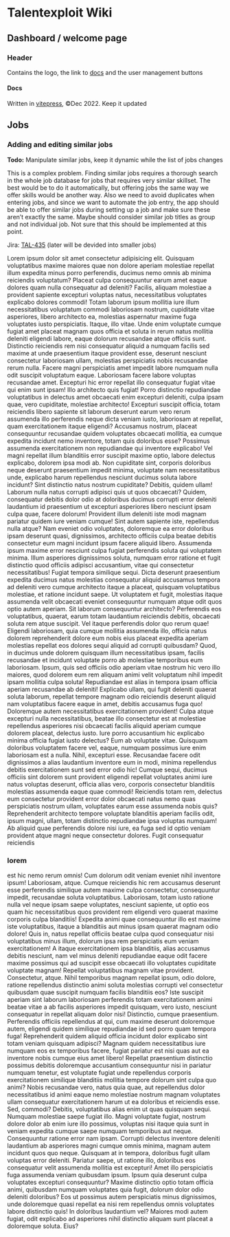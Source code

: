 # Talentexploit Wiki

## Dashboard / welcome page

### Header
Contains the logo, the link to [docs](https://talentexploit-wiki.netlify.app#docs) and the user management buttons

#### Docs
Written in [vitepress](https://vitepress.vuejs.org/), &copy;Dec 2022. Keep it updated


## Jobs

### Adding and editing similar jobs
**Todo:** Manipulate similar jobs, keep it dynamic while the list of jobs changes

This is a complex problem. Finding similar jobs requires a thorough search in the whole job database for jobs that requires very similar skillset. The best would be to do it automatically, but offering jobs the same way we offer skills would be another way. Also we need to avoid duplicates when entering jobs, and since we want to automate the job entry, the app should be able to offer similar jobs during setting up a job and make sure these aren’t exactly the same. Maybe should consider similar job titles as group and not individual job. Not sure that this should be implemented at this point.

Jira: [TAL-435](https://talentexploit.atlassian.net/browse/TAL-435) (later will be devided into smaller jobs)



Lorem ipsum dolor sit amet consectetur adipisicing elit. Quisquam voluptatibus maxime maiores quae non dolore aperiam molestiae repellat illum expedita minus porro perferendis, ducimus nemo omnis ab minima reiciendis voluptatum? Placeat culpa consequuntur earum amet eaque dolores quam nulla consequatur ad deleniti? Facilis, aliquam molestiae a provident sapiente excepturi voluptas natus, necessitatibus voluptates explicabo dolores commodi! Totam laborum ipsum mollitia iure illum necessitatibus voluptatum commodi laboriosam nostrum, cupiditate vitae asperiores, libero architecto ea, molestias aspernatur maxime fuga voluptates iusto perspiciatis. Itaque, illo vitae. Unde enim voluptate cumque fugiat amet placeat magnam quos officia et soluta in rerum natus mollitia deleniti eligendi labore, eaque dolorum recusandae atque officiis sunt. Distinctio reiciendis rem nisi consequatur aliquid a numquam facilis sed maxime at unde praesentium itaque provident esse, deserunt nesciunt consectetur laboriosam ullam, molestias perspiciatis nobis recusandae rerum nulla. Facere magni perspiciatis amet impedit labore numquam nulla odit suscipit voluptatum eaque. Laboriosam facere labore voluptas recusandae amet. Excepturi hic error repellat illo consequatur fugiat vitae qui enim sunt ipsam! Illo architecto quis fugiat! Porro distinctio repudiandae voluptatibus in delectus amet obcaecati enim excepturi deleniti, culpa ipsam quae, vero cupiditate, molestiae architecto! Excepturi suscipit officia, totam reiciendis libero sapiente sit laborum deserunt earum vero rerum assumenda illo perferendis neque dicta veniam iusto, laboriosam at repellat, quam exercitationem itaque eligendi? Accusamus nostrum, placeat consequuntur recusandae quidem voluptates obcaecati mollitia, ea cumque expedita incidunt nemo inventore, totam quis doloribus esse? Possimus assumenda exercitationem non repudiandae qui inventore explicabo! Vel magni repellat illum blanditiis error suscipit maxime optio, labore delectus explicabo, dolorem ipsa modi ab. Non cupiditate sint, corporis doloribus neque deserunt praesentium impedit minima, voluptate nam necessitatibus unde, explicabo harum repellendus nesciunt ducimus soluta labore incidunt? Sint distinctio natus nostrum cupiditate? Debitis, quidem ullam! Laborum nulla natus corrupti adipisci quis ut quos obcaecati? Quidem, consequatur debitis dolor odio at doloribus ducimus corrupti error deleniti laudantium id praesentium ut excepturi asperiores libero nesciunt ipsam culpa quae, facere dolorum! Provident illum deleniti iste modi magnam pariatur quidem iure veniam cumque! Sint autem sapiente iste, repellendus nulla atque? Nam eveniet odio voluptates, doloremque ea error doloribus ipsam deserunt quasi, dignissimos, architecto officiis culpa beatae debitis consectetur eum magni incidunt ipsum facere aliquid libero. Assumenda ipsum maxime error nesciunt culpa fugiat perferendis soluta qui voluptatem minima. Illum asperiores dignissimos soluta, numquam error ratione et fugit distinctio quod officiis adipisci accusantium, vitae qui consectetur necessitatibus! Fugiat tempora similique sequi. Dicta deserunt praesentium expedita ducimus natus molestias consequatur aliquid accusamus tempora ad deleniti vero cumque architecto itaque a placeat, quisquam voluptatibus molestiae, et ratione incidunt saepe. Ut voluptatem et fugit, molestias itaque assumenda velit obcaecati eveniet consequuntur numquam atque odit quos optio autem aperiam. Sit laborum consequuntur architecto? Perferendis eos voluptatibus, quaerat, earum totam laudantium reiciendis debitis, obcaecati soluta rem atque suscipit. Vel itaque perferendis dolor quo rerum quae! Eligendi laboriosam, quia cumque mollitia assumenda illo, officia natus dolorem reprehenderit dolore eum nobis eius placeat expedita aperiam molestias repellat eos dolores sequi aliquid ad corrupti quibusdam? Quod, in ducimus unde dolorem quisquam illum necessitatibus ipsam, facilis recusandae et incidunt voluptate porro ab molestiae temporibus eum laboriosam. Ipsum, quis sed officiis odio aperiam vitae nostrum hic vero illo maiores, quod dolorem eum rem aliquam animi velit voluptatum nihil impedit ipsam mollitia culpa soluta! Repudiandae est alias in tempora ipsam officia aperiam recusandae ab deleniti! Explicabo ullam, qui fugit deleniti quaerat soluta laborum, repellat tempore magnam odio reiciendis deserunt aliquid nam voluptatibus facere eaque in amet, debitis accusamus fuga quo! Doloremque autem necessitatibus exercitationem provident! Culpa atque excepturi nulla necessitatibus, beatae illo consectetur est at molestiae repellendus asperiores nisi obcaecati facilis aliquid aperiam cumque dolorem placeat, delectus iusto. Iure porro accusantium hic explicabo minima officia fugiat iusto delectus? Eum ab voluptate vitae. Quisquam doloribus voluptatem facere vel, eaque, numquam possimus iure enim laboriosam est a nulla. Nihil, excepturi esse. Recusandae facere odit dignissimos a alias laudantium inventore eum in modi, minima repellendus debitis exercitationem sunt sed error odio hic! Cumque sequi, ducimus officiis sint dolorem sunt provident eligendi repellat voluptates animi iure natus voluptas deserunt, officia alias vero, corporis consectetur blanditiis molestias assumenda eaque quae commodi! Reiciendis totam rem, delectus eum consectetur provident error dolor obcaecati natus nemo quas perspiciatis nostrum ullam, voluptates earum esse assumenda nobis quis? Reprehenderit architecto tempore voluptate blanditiis aperiam facilis odit, ipsum magni, ullam, totam distinctio repudiandae ipsa voluptas numquam! Ab aliquid quae perferendis dolore nisi iure, ea fuga sed id optio veniam provident atque magni neque consectetur dolores. Fugit consequatur reiciendis 

### lorem 
est hic nemo rerum omnis! Cum dolorum odit veniam eveniet nihil inventore ipsum! Laboriosam, atque. Cumque reiciendis hic rem accusamus deserunt esse perferendis similique autem maxime culpa consectetur, consequuntur impedit, recusandae soluta voluptatibus. Laboriosam, totam iusto ratione nulla vel neque ipsam saepe voluptates, nesciunt sapiente, ut optio eos quam hic necessitatibus quos provident rem eligendi vero quaerat maxime corporis culpa blanditiis! Expedita animi quae consequuntur illo est maxime iste voluptatibus, itaque a blanditiis aut minus ipsam quaerat magnam odio dolore! Quis in, natus repellat officiis beatae culpa quod consequatur nisi voluptatibus minus illum, dolorum ipsa rem perspiciatis eum veniam exercitationem! A itaque exercitationem ipsa blanditiis, alias accusamus debitis nesciunt, nam vel minus deleniti repudiandae eaque odit facere maxime possimus qui ad suscipit esse obcaecati illo voluptates cupiditate voluptate magnam! Repellat voluptatibus magnam vitae provident. Consectetur, atque. Nihil temporibus magnam repellat ipsum, odio dolore, ratione repellendus distinctio animi soluta molestias corrupti vel consectetur quibusdam quae suscipit numquam facilis blanditiis eos? Iste suscipit aperiam sint laborum laboriosam perferendis totam exercitationem animi beatae vitae a ab facilis asperiores impedit quisquam, vero iusto, nesciunt consequatur in repellat aliquam dolor nisi! Distinctio, cumque praesentium. Perferendis officiis repellendus at qui, cum maxime deserunt doloremque autem, eligendi quidem similique repudiandae id sed porro quam tempora fuga! Reprehenderit quidem aliquid officia incidunt dolor explicabo sint totam veniam quisquam adipisci? Magnam quidem necessitatibus iure numquam eos ex temporibus facere, fugiat pariatur est nisi quas aut ea inventore nobis cumque eius amet libero! Repellat praesentium distinctio possimus debitis doloremque accusantium consequuntur nisi in pariatur numquam tenetur, est voluptate fugiat unde repellendus corporis exercitationem similique blanditiis mollitia tempore dolorum sint culpa quo animi? Nobis recusandae vero, natus quia quae, aut repellendus dolor necessitatibus id animi eaque nemo molestiae nostrum magnam voluptates ullam consequatur exercitationem harum ut ea doloribus et reiciendis esse. Sed, commodi? Debitis, voluptatibus alias enim ut quas quisquam sequi. Numquam molestiae saepe fugiat illo. Magni voluptate fugiat, nostrum dolore dolor ab enim iure illo possimus, voluptas nisi itaque quia sunt in veniam expedita cumque saepe numquam temporibus aut neque. Consequuntur ratione error nam ipsam. Corrupti delectus inventore deleniti laudantium ab asperiores magni cumque omnis minima, magnam autem incidunt quos quo neque. Quisquam at in tempora, doloribus fugit ullam voluptas error deleniti. Pariatur saepe, ut ratione illo, doloribus eos consequatur velit assumenda mollitia est excepturi! Amet illo perspiciatis fuga assumenda veniam quibusdam ipsum. Ipsum quia deserunt culpa voluptates excepturi consequuntur? Maxime distinctio optio totam officia animi, quibusdam numquam voluptates quia fugit, dolorum dolor odio deleniti doloribus? Eos ut possimus autem perspiciatis minus dignissimos, unde doloremque quasi repellat ea nisi rem repellendus omnis voluptates labore distinctio quis! In doloribus laudantium vel? Maiores modi autem fugiat, odit explicabo ad asperiores nihil distinctio aliquam sunt placeat a doloremque soluta. Eius?